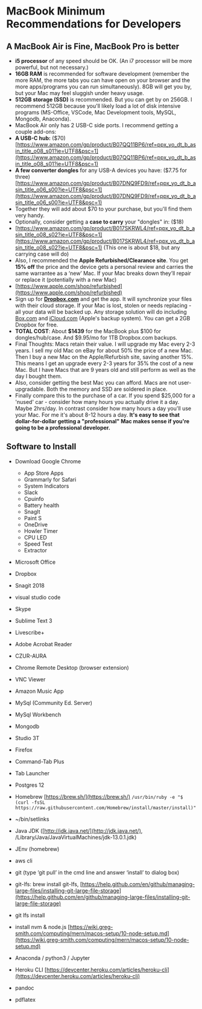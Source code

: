 # MacBook Minimum Recommendations for Developers

## A MacBook Air is Fine, MacBook Pro is better

-   **i5 processor** of any speed should be OK. (An i7 processor will be more powerful, but not necessary.)
-   **16GB RAM** is recommended for software development (remember the more RAM, the more tabs you can have open on your browser and the more apps/programs you can run simultaneously). 8GB will get you by, but your Mac may feel sluggish under heavy usage.
-   **512GB storage (SSD)** is recommended. But you can get by on 256GB. I recommend 512GB because you'll likely load a lot of disk intensive programs (MS-Office, VSCode, Mac Development tools, MySQL, Mongodb, Anaconda).
-   MacBook Air only has 2 USB-C side ports. I recommend getting a couple add-ons:
-   **A USB-C hub:** ($70) [https://www.amazon.com/gp/product/B07QQ11BP6/ref=ppx_yo_dt_b_asin_title_o08_s01?ie=UTF8&psc=1](https://www.amazon.com/gp/product/B07QQ11BP6/ref=ppx_yo_dt_b_asin_title_o08_s01?ie=UTF8&psc=1)
-   **A few converter dongles** for any USB-A devices you have: ($7.75 for three) [https://www.amazon.com/gp/product/B07DNQ9FD9/ref=ppx_yo_dt_b_asin_title_o06_s00?ie=UTF8&psc=1](https://www.amazon.com/gp/product/B07DNQ9FD9/ref=ppx_yo_dt_b_asin_title_o06_s00?ie=UTF8&psc=1)
-   Together they will add about $70 to your purchase, but you'll find them very handy.
-   Optionally, consider getting a **case to carry** your "dongles" in: ($18)
-   [https://www.amazon.com/gp/product/B017SKRWL4/ref=ppx_yo_dt_b_asin_title_o08_s02?ie=UTF8&psc=1](https://www.amazon.com/gp/product/B017SKRWL4/ref=ppx_yo_dt_b_asin_title_o08_s02?ie=UTF8&psc=1) (This one is about $18, but any carrying case will do)
-   Also, I recommended the **Apple Refurbished/Clearance site**. You get **15% off** the price and the device gets a personal review and carries the same warrantee as a ‘new’ Mac. If your Mac breaks down they’ll repair or replace it (potentially with a new Mac)
-   [https://www.apple.com/shop/refurbished](https://www.apple.com/shop/refurbished)
-   Sign up for [**Dropbox.com**](http://dropbox.com/) and get the app. It will synchronize your files with their cloud storage. If your Mac is lost, stolen or needs replacing - all your data will be backed up. Any storage solution will do including [Box.com](http://box.com/) and [iCloud.com](http://icloud.com/) (Apple's backup system). You can get a 2GB Dropbox for free.
- **TOTAL COST**: About **$1439** for the MacBook plus $100 for dongles/hub/case. And $9.95/mo for 1TB Dropbox.com backups.
- Final Thoughts: Macs retain their value. I will upgrade my Mac every 2-3 years. I sell my old Mac on eBay for about 50% the price of a new Mac. Then I buy a new Mac on the Apple/Refurbish site, saving another 15%. This means I get an upgrade every 2-3 years for 35% the cost of a new Mac. But I have Macs that are 9 years old and still perform as well as the day I bought them.
- Also, consider getting the best Mac you can afford. Macs are not user-upgradable. Both the memory and SSD are soldered in place.
- Finally compare this to the purchase of a car. If you spend $25,000 for a 'nused' car - consider how many hours you actually drive it a day. Maybe 2hrs/day. In contrast consider how many hours a day you'll use your Mac. For me it's about 8-12 hours a day. **It's easy to see that dollar-for-dollar getting a "professional" Mac makes sense if you're going to be a professional developer.**

## Software to Install
-   Download Google Chrome
	-   App Store Apps
	-   Grammarly for Safari
	-   System Indicators
	-   Slack
	-   Cpuinfo
	-   Battery health
	-   SnagIt
	-   Paint S
	-   OneDrive
	-   Howler Timer
	-   CPU LED
	-   Speed Test
	-   Extractor

-   Microsoft Office
-   Dropbox
-   Snagit 2018
-   visual studio code
-   Skype
-   Sublime Text 3
-   Livescribe+
-   Adobe Acrobat Reader
-   CZUR-AURA
-   Chrome Remote Desktop (browser extension)
-   VNC Viewer
-   Amazon Music App
-   MySql (Community Ed. Server)
-   MySql Workbench
-   Mongodb
-   Studio 3T
-   Firefox
-   Command-Tab Plus
-   Tab Launcher
-   Postgres 12  
    
-   Homebrew [https://brew.sh/](https://brew.sh/)
`/usr/bin/ruby -e "$ (curl -fsSL https://raw.githubusercontent.com/Homebrew/install/master/install)"`
-   ~/bin/setlinks
-   Java JDK ([http://jdk.java.net/](http://jdk.java.net/), /Library/Java/JavaVirtualMachines/jdk-13.0.1.jdk)
-   JEnv (homebrew)
-   aws cli
-   git (type ‘git pull’ in the cmd line and answer ‘install’ to dialog box)

-   git-lfs: brew install git-lfs, [https://help.github.com/en/github/managing-large-files/installing-git-large-file-storage](https://help.github.com/en/github/managing-large-files/installing-git-large-file-storage)
-   git lfs install

-   install nvm & node.js [https://wiki.greg-smith.com/computing/mern/macos-setup/10-node-setup.md](https://wiki.greg-smith.com/computing/mern/macos-setup/10-node-setup.md)
-   Anaconda / python3 / Jupyter
-   Heroku CLI [https://devcenter.heroku.com/articles/heroku-cli](https://devcenter.heroku.com/articles/heroku-cli)
-   pandoc
-   pdflatex
<!--stackedit_data:
eyJoaXN0b3J5IjpbMTQ1NDI1OTE2NSwxNTg0MjQ1MzU0LDE0OT
M0NTU1MDMsLTU1MTYxMzA5MiwyMDY4NzMyMjUxLDMyMTI4Mjkz
N119
-->
